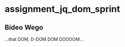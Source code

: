 assignment_jq_dom_sprint
========================

## Bideo Wego



...that DOM, D-DOM DOM DOOOOM...
